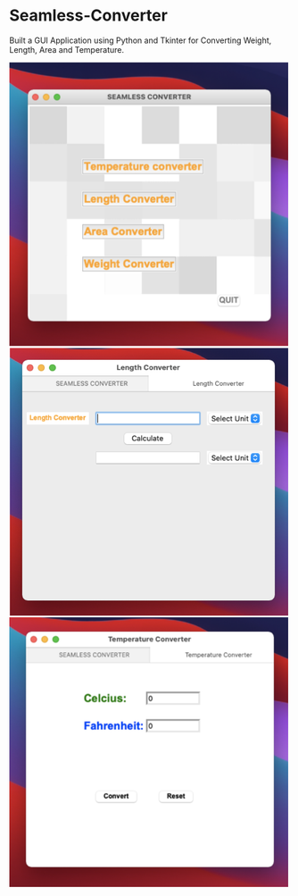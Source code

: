 # Seamless-Converter
Built a GUI Application using Python and Tkinter for Converting Weight, Length, Area and Temperature.

<img src="https://github.com/yashpatel458/Seamless-Converter/blob/main/Seamless%20Converter/Picture1.png" width="500">
<img src="https://github.com/yashpatel458/Seamless-Converter/blob/main/Seamless%20Converter/Picture2.png" width="500">
<img src="https://github.com/yashpatel458/Seamless-Converter/blob/main/Seamless%20Converter/image.png" width="500">
